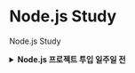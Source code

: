 # Node.js Study

Node.js Study

<details>

<summary><b>Node.js 프로젝트 투입 일주일 전</b></summary>

> - [x] Ch 01. Node.js

> - [x] Ch 02. 개발환경 구성

> - [x] Ch 03. 서버 프로그램을 위한 자바스크립트

> - [x] Ch 04. Node.js 시작하기

> - [x] [Ch 05. Node.js 내장 모듈과 객체](https://github.com/ding-co/node-js-study/tree/main/code/ch05)

> - [x] [Ch 06. json-server 이용하기](https://github.com/ding-co/node-js-study/tree/main/code/ch06/json-server)

> - [x] [Ch 07. Express로 웹 서버 구축하기](https://github.com/ding-co/node-js-study/tree/main/code/ch07)

> - [x] [Ch 08. 데이터베이스 사용하기](https://github.com/ding-co/node-js-study/tree/main/code/ch08)

> - [x] [Ch 09. 애플리케이션 운영과 고성능 웹을 위한 Node.js](https://github.com/ding-co/node-js-study/tree/main/code/ch09)

> - [x] [Ch 10. Node.js 미니 프로젝트: 제품 판매 웹앱 구현](https://github.com/ding-co/node-js-study/tree/main/code/ch10)

</details>
